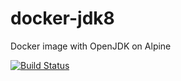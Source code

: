 # docker-jdk8
Docker image with OpenJDK on Alpine

[![Build Status](https://travis-ci.org/gchiam/openjdk.svg?branch=master)](https://travis-ci.org/gchiam/openjdk)
